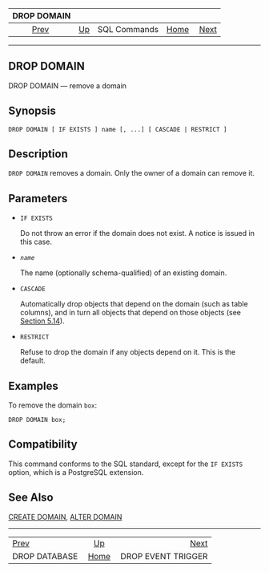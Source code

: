 <!--?xml version="1.0" encoding="UTF-8" standalone="no"?-->

|                   DROP DOMAIN                  |                                        |              |                                                       |                                                         |
| :--------------------------------------------: | :------------------------------------- | :----------: | ----------------------------------------------------: | ------------------------------------------------------: |
| [Prev](sql-dropdatabase.html "DROP DATABASE")  | [Up](sql-commands.html "SQL Commands") | SQL Commands | [Home](index.html "PostgreSQL 17devel Documentation") |  [Next](sql-dropeventtrigger.html "DROP EVENT TRIGGER") |

***

[]()

## DROP DOMAIN

DROP DOMAIN — remove a domain

## Synopsis

    DROP DOMAIN [ IF EXISTS ] name [, ...] [ CASCADE | RESTRICT ]

## Description

`DROP DOMAIN` removes a domain. Only the owner of a domain can remove it.

## Parameters

*   `IF EXISTS`

    Do not throw an error if the domain does not exist. A notice is issued in this case.

*   *`name`*

    The name (optionally schema-qualified) of an existing domain.

*   `CASCADE`

    Automatically drop objects that depend on the domain (such as table columns), and in turn all objects that depend on those objects (see [Section 5.14](ddl-depend.html "5.14. Dependency Tracking")).

*   `RESTRICT`

    Refuse to drop the domain if any objects depend on it. This is the default.

## Examples

To remove the domain `box`:

    DROP DOMAIN box;

## Compatibility

This command conforms to the SQL standard, except for the `IF EXISTS` option, which is a PostgreSQL extension.

## See Also

[CREATE DOMAIN](sql-createdomain.html "CREATE DOMAIN"), [ALTER DOMAIN](sql-alterdomain.html "ALTER DOMAIN")

***

|                                                |                                                       |                                                         |
| :--------------------------------------------- | :---------------------------------------------------: | ------------------------------------------------------: |
| [Prev](sql-dropdatabase.html "DROP DATABASE")  |         [Up](sql-commands.html "SQL Commands")        |  [Next](sql-dropeventtrigger.html "DROP EVENT TRIGGER") |
| DROP DATABASE                                  | [Home](index.html "PostgreSQL 17devel Documentation") |                                      DROP EVENT TRIGGER |
